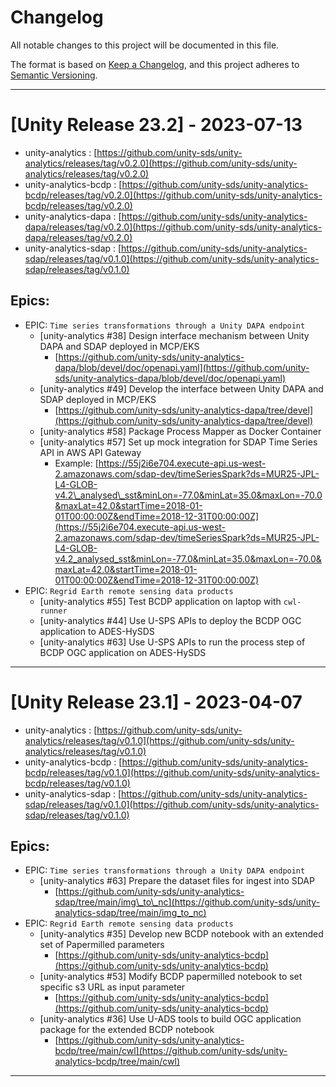 # Changelog

All notable changes to this project will be documented in this file.

The format is based on [Keep a Changelog](https://keepachangelog.com/en/1.0.0/),
and this project adheres to [Semantic Versioning](https://semver.org/spec/v2.0.0.html).

--------

# [Unity Release 23.2] - 2023-07-13

- unity-analytics : [https://github.com/unity-sds/unity-analytics/releases/tag/v0.2.0](https://github.com/unity-sds/unity-analytics/releases/tag/v0.2.0)
- unity-analytics-bcdp : [https://github.com/unity-sds/unity-analytics-bcdp/releases/tag/v0.2.0](https://github.com/unity-sds/unity-analytics-bcdp/releases/tag/v0.2.0)
- unity-analytics-dapa : [https://github.com/unity-sds/unity-analytics-dapa/releases/tag/v0.2.0](https://github.com/unity-sds/unity-analytics-dapa/releases/tag/v0.2.0)
- unity-analytics-sdap : [https://github.com/unity-sds/unity-analytics-sdap/releases/tag/v0.1.0](https://github.com/unity-sds/unity-analytics-sdap/releases/tag/v0.1.0)


## Epics:
- EPIC: `Time series transformations through a Unity DAPA endpoint`
    - [unity-analytics #38] Design interface mechanism between Unity DAPA and SDAP deployed in MCP/EKS
        - [https://github.com/unity-sds/unity-analytics-dapa/blob/devel/doc/openapi.yaml](https://github.com/unity-sds/unity-analytics-dapa/blob/devel/doc/openapi.yaml)
    - [unity-analytics #49] Develop the interface between Unity DAPA and SDAP deployed in MCP/EKS
        - [https://github.com/unity-sds/unity-analytics-dapa/tree/devel](https://github.com/unity-sds/unity-analytics-dapa/tree/devel)
    - [unity-analytics #58] Package Process Mapper as Docker Container
    - [unity-analytics #57] Set up mock integration for SDAP Time Series API in AWS API Gateway
        - Example: [https://55j2i6e704.execute-api.us-west-2.amazonaws.com/sdap-dev/timeSeriesSpark?ds=MUR25-JPL-L4-GLOB-v4.2\_analysed\_sst&minLon=-77.0&minLat=35.0&maxLon=-70.0&maxLat=42.0&startTime=2018-01-01T00:00:00Z&endTime=2018-12-31T00:00:00Z](https://55j2i6e704.execute-api.us-west-2.amazonaws.com/sdap-dev/timeSeriesSpark?ds=MUR25-JPL-L4-GLOB-v4.2_analysed_sst&minLon=-77.0&minLat=35.0&maxLon=-70.0&maxLat=42.0&startTime=2018-01-01T00:00:00Z&endTime=2018-12-31T00:00:00Z)
- EPIC: `Regrid Earth remote sensing data products`
    - [unity-analytics #55] Test BCDP application on laptop with `cwl-runner`
    - [unity-analytics #44] Use U-SPS APIs to deploy the BCDP OGC application to ADES-HySDS
    - [unity-analytics #63] Use U-SPS APIs to run the process step of BCDP OGC application on ADES-HySDS

--------

# [Unity Release 23.1] - 2023-04-07

- unity-analytics : [https://github.com/unity-sds/unity-analytics/releases/tag/v0.1.0](https://github.com/unity-sds/unity-analytics/releases/tag/v0.1.0)
- unity-analytics-bcdp : [https://github.com/unity-sds/unity-analytics-bcdp/releases/tag/v0.1.0](https://github.com/unity-sds/unity-analytics-bcdp/releases/tag/v0.1.0)
- unity-analytics-sdap : [https://github.com/unity-sds/unity-analytics-sdap/releases/tag/v0.1.0](https://github.com/unity-sds/unity-analytics-sdap/releases/tag/v0.1.0)


## Epics:
- EPIC: `Time series transformations through a Unity DAPA endpoint`
    - [unity-analytics #63] Prepare the dataset files for ingest into SDAP
        - [https://github.com/unity-sds/unity-analytics-sdap/tree/main/img\_to\_nc](https://github.com/unity-sds/unity-analytics-sdap/tree/main/img_to_nc)
- EPIC: `Regrid Earth remote sensing data products`
    - [unity-analytics #35] Develop new BCDP notebook with an extended set of Papermilled parameters
        - [https://github.com/unity-sds/unity-analytics-bcdp](https://github.com/unity-sds/unity-analytics-bcdp)
    - [unity-analytics #53] Modify BCDP papermilled notebook to set specific s3 URL as input parameter
        - [https://github.com/unity-sds/unity-analytics-bcdp](https://github.com/unity-sds/unity-analytics-bcdp)
    - [unity-analytics #36] Use U-ADS tools to build OGC application package for the extended BCDP notebook
        - [https://github.com/unity-sds/unity-analytics-bcdp/tree/main/cwl](https://github.com/unity-sds/unity-analytics-bcdp/tree/main/cwl)

--------
